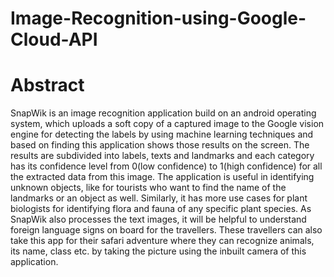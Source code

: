 # Image-Recognition-using-Google-Cloud-API
# Abstract
SnapWik is an image recognition application build on an android operating system, which uploads a soft copy of a captured image to the Google vision engine for detecting the labels by using machine learning techniques and based on finding this application shows those results on the screen. The results are subdivided into labels, texts and landmarks and each category has its confidence level from 0(low confidence) to 1(high confidence) for all the extracted data from this image. The application is useful in identifying unknown objects, like for tourists who want to find the name of the landmarks or an object as well. Similarly, it has more use cases for plant biologists for identifying flora and fauna of any specific plant species. As SnapWik also processes the text images, it will be helpful to understand foreign language signs on board for the travellers. These travellers can also take this app for their safari adventure where they can recognize animals, its name, class etc. by taking the picture using the inbuilt camera of this application.
